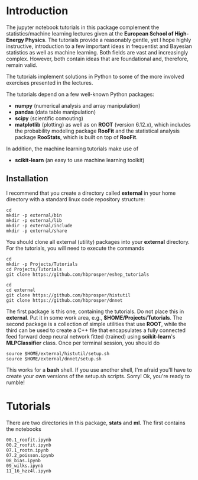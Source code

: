 # Introduction
The jupyter notebook tutorials in this package complement the statistics/machine learning lectures given at the __European School of High-Energy Physics__. The tutorials provide a reasonably gentle, yet I hope highly instructive, introduction to a few important ideas in frequentist and Bayesian statistics as well as machine learning. Both fields are vast and increasingly complex. However, both contain ideas that are foundational and, therefore, remain valid. 

The tutorials implement solutions in Python to some of the more involved exercises presented in the lectures. 

The tutorials depend on a few well-known Python packages: 
  * __numpy__   (numerical analysis and array manipulation)
  * __pandas__  (data table manipulation)
  * __scipy__   (scientific comouting)
  * __matplotlib__ (plotting)
as well as on __ROOT__ (version 6.12.x), which includes the probability modeling package __RooFit__ and the statistical analysis package __RooStats__, which is built on top of __RooFit__.
  
In addition, the machine learning tutorials make use of  
  * __scikit-learn__ (an easy to use machine learning toolkit)
  
  
## Installation
I recommend that you create a directory called __external__ in your home directory with a standard linux code repository structure:
```
cd
mkdir -p external/bin
mkdir -p external/lib
mkdir -p external/include
mkdir -p external/share
```
You should clone all external (utility) packages into your __external__ directory. For the tutorials, you will need to execute the commands
```
cd
mkdir -p Projects/Tutorials
cd Projects/Tutorials
git clone https://github.com/hbprosper/eshep_tutorials

cd
cd external
git clone https://github.com/hbprosper/histutil
git clone https://github.com/hbprosper/dnnet
```
The first package is this one, containing the tutorials. Do not place this in __external__. Put it in some work area, e.g., __$HOME/Projects/Tutorials__. The second package is a collection of simple utilities that use __ROOT__, while the third can be used to create a C++ file that encapsulates a fully connected feed forward deep neural network fitted (trained) using __scikit-learn__'s __MLPClassifier__ class. Once per terminal session, you should do
```
source $HOME/external/histutil/setup.sh
source $HOME/external/dnnet/setup.sh
```
This works for a __bash__ shell. If you use another shell, I'm afraid you'll have to create your own versions of the setup.sh scripts. Sorry! Ok, you're ready to rumble!

# Tutorials
There are two directories in this package, __stats__ and __ml__. The first contains the notebooks
```
00.1_roofit.ipynb
00.2_roofit.ipynb
07.1_rootn.ipynb
07.2_poisson.ipynb
08_bias.ipynb
09_wilks.ipynb
11_16_hzz4l.ipynb
```
